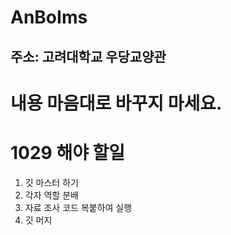# AnBoIms

## 주소: 고려대학교 우당교양관

# 내용 마음대로 바꾸지 마세요.

# 1029 해야 할일
1. 깃 마스터 하기
2. 각자 역할 분배
3. 자료 조사 코드 복붙하여 실행
4. 깃 머지


